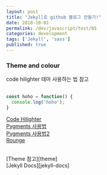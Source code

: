 ```yaml
---
layout: post
title: "Jekyll로 github 블로그 만들기!"
date: 2018-10-01
permalink: /dev/javascript/test/05
categories: development
tags: ['Jekyll', 'sass']
published: true
---
```




### Theme and colour

code hilighter 테마 사용하는 법 참고 <br/><br/>

``` javascript
const hoho = function() {
  console.log('hoho');
}
```

[Code Hilighter][code-hilighter] <br/>
[Pygments 사용법][Pygments] <br/>
[Pygments 사용법2][Pygments2] <br/>
[Rounge][rounge]

<br/>
[Theme 참고][theme] <br/>
[Jekyll Docs][jekyll-docs]



[theme]: http://pixyll.com/jekyll/pixyll/2014/06/08/pixyll-has-pagination/
[code-hilighter]: https://flinhong.com/2017/03/18/syntax-highlight-with-rouge-in-jekyll/
[Pygments]: https://www.mozmorris.com/2013/01/14/using-jekyll-with-pygments-github-pages.html
[Pygments2]: https://djkeh.github.io/articles/Hangul-test-jekyll-tips-kor/
[rounge]: http://rouge.jneen.net/

[jekyll-docs]: https://jekyllrb-ko.github.io/docs/quickstart/
[jekyll-gh]:   https://github.com/jekyll/jekyll
